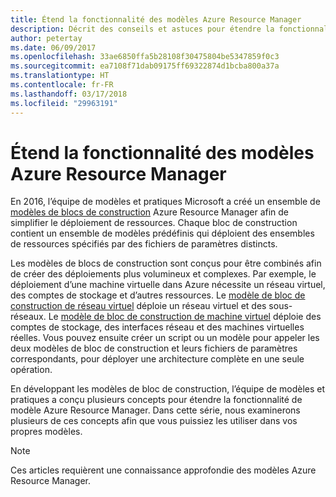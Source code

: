 ```yaml
---
title: Étend la fonctionnalité des modèles Azure Resource Manager
description: Décrit des conseils et astuces pour étendre la fonctionnalité des modèles Azure Resource Manager
author: petertay
ms.date: 06/09/2017
ms.openlocfilehash: 33ae6850ffa5b28108f30475804be5347859f0c3
ms.sourcegitcommit: ea7108f71dab09175ff69322874d1bcba800a37a
ms.translationtype: HT
ms.contentlocale: fr-FR
ms.lasthandoff: 03/17/2018
ms.locfileid: "29963191"
---
```

# <a name="extend-azure-resource-manager-template-functionality"></a>Étend la fonctionnalité des modèles Azure Resource Manager

En 2016, l’équipe de modèles et pratiques Microsoft a créé un ensemble de [modèles de blocs de construction](https://github.com/mspnp/template-building-blocks/wiki) Azure Resource Manager afin de simplifier le déploiement de ressources. Chaque bloc de construction contient un ensemble de modèles prédéfinis qui déploient des ensembles de ressources spécifiés par des fichiers de paramètres distincts.

Les modèles de blocs de construction sont conçus pour être combinés afin de créer des déploiements plus volumineux et complexes. Par exemple, le déploiement d’une machine virtuelle dans Azure nécessite un réseau virtuel, des comptes de stockage et d’autres ressources. Le [modèle de bloc de construction de réseau virtuel](https://github.com/mspnp/template-building-blocks/wiki/VNet-(v1)) déploie un réseau virtuel et des sous-réseaux. Le [modèle de bloc de construction de machine virtuel](https://github.com/mspnp/template-building-blocks/wiki/Windows-and-Linux-VMs-(v1)) déploie des comptes de stockage, des interfaces réseau et des machines virtuelles réelles. Vous pouvez ensuite créer un script ou un modèle pour appeler les deux modèles de bloc de construction et leurs fichiers de paramètres correspondants, pour déployer une architecture complète en une seule opération.

En développant les modèles de bloc de construction, l’équipe de modèles et pratiques a conçu plusieurs concepts pour étendre la fonctionnalité de modèle Azure Resource Manager. Dans cette série, nous examinerons plusieurs de ces concepts afin que vous puissiez les utiliser dans vos propres modèles.

> [!NOTE]
> Ces articles requièrent une connaissance approfondie des modèles Azure Resource Manager.